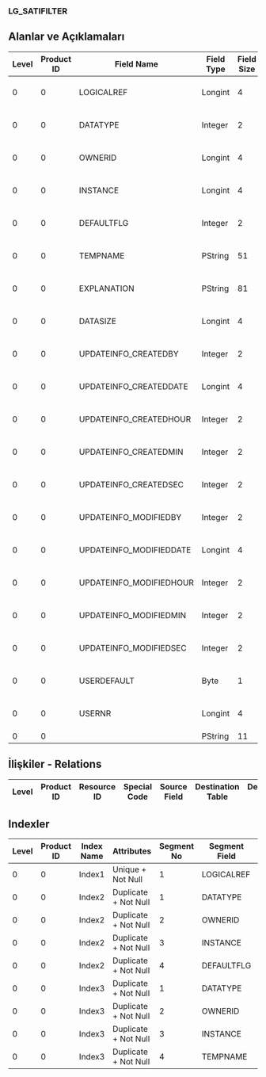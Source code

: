 ### LG_SATIFILTER

## Alanlar ve Açıklamaları

**Level**|**Product ID**|**Field Name**|**Field Type**|**Field Size**|**Field Offset**|**Türkçe Açıklama**|**Expression**
-----|-----|-----|-----|-----|-----|-----|-----
0|0|LOGICALREF|Longint|4|0|(Bayi Kullanımı İçin)|Internal Usage
0|0|DATATYPE|Integer|2|4|(Bayi Kullanımı İçin)|Internal Usage
0|0|OWNERID|Longint|4|6|(Bayi Kullanımı İçin)|Internal Usage
0|0|INSTANCE|Longint|4|10|(Bayi Kullanımı İçin)|Internal Usage
0|0|DEFAULTFLG|Integer|2|14|(Bayi Kullanımı İçin)|Internal Usage
0|0|TEMPNAME|PString|51|16|(Bayi Kullanımı İçin)|Internal Usage
0|0|EXPLANATION|PString|81|67|(Bayi Kullanımı İçin)|Internal Usage
0|0|DATASIZE|Longint|4|148|(Bayi Kullanımı İçin)|Internal Usage
0|0|UPDATEINFO_CREATEDBY|Integer|2|152|(Bayi Kullanımı İçin)|Internal Usage
0|0|UPDATEINFO_CREATEDDATE|Longint|4|154|(Bayi Kullanımı İçin)|Internal Usage
0|0|UPDATEINFO_CREATEDHOUR|Integer|2|158|(Bayi Kullanımı İçin)|Internal Usage
0|0|UPDATEINFO_CREATEDMIN|Integer|2|160|(Bayi Kullanımı İçin)|Internal Usage
0|0|UPDATEINFO_CREATEDSEC|Integer|2|162|(Bayi Kullanımı İçin)|Internal Usage
0|0|UPDATEINFO_MODIFIEDBY|Integer|2|164|(Bayi Kullanımı İçin)|Internal Usage
0|0|UPDATEINFO_MODIFIEDDATE|Longint|4|166|(Bayi Kullanımı İçin)|Internal Usage
0|0|UPDATEINFO_MODIFIEDHOUR|Integer|2|170|(Bayi Kullanımı İçin)|Internal Usage
0|0|UPDATEINFO_MODIFIEDMIN|Integer|2|172|(Bayi Kullanımı İçin)|Internal Usage
0|0|UPDATEINFO_MODIFIEDSEC|Integer|2|174|(Bayi Kullanımı İçin)|Internal Usage
0|0|USERDEFAULT|Byte|1|176|(Bayi Kullanımı İçin)|Internal Usage
0|0|USERNR|Longint|4|177|(Bayi Kullanımı İçin)|Internal Usage
0|0||PString|11|181||

## İlişkiler - Relations

**Level**|**Product ID**|**Resource ID**|**Special Code**|**Source Field**|**Destination Table**|**Destination Field**|**Relation Type**|**Extra Condition**
-----|-----|-----|-----|-----|-----|-----|-----|-----

## Indexler

**Level**|**Product ID**|**Index Name**|**Attributes**|**Segment No**|**Segment Field**|**Sense**
-----|-----|-----|-----|-----|-----|-----
0|0|Index1|Unique + Not Null|1|LOGICALREF|Ascending
0|0|Index2|Duplicate + Not Null|1|DATATYPE|Ascending
0|0|Index2|Duplicate + Not Null|2|OWNERID|Ascending
0|0|Index2|Duplicate + Not Null|3|INSTANCE|Ascending
0|0|Index2|Duplicate + Not Null|4|DEFAULTFLG|Ascending
0|0|Index3|Duplicate + Not Null|1|DATATYPE|Ascending
0|0|Index3|Duplicate + Not Null|2|OWNERID|Ascending
0|0|Index3|Duplicate + Not Null|3|INSTANCE|Ascending
0|0|Index3|Duplicate + Not Null|4|TEMPNAME|Ascending
